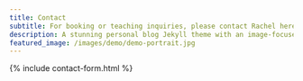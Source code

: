 ```yaml
---
title: Contact
subtitle: For booking or teaching inquiries, please contact Rachel here
description: A stunning personal blog Jekyll theme with an image-focused design.
featured_image: /images/demo/demo-portrait.jpg
---
```


{% include contact-form.html %}

